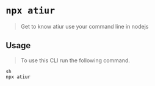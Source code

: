 # `npx atiur`

> Get to know atiur use your command line in nodejs

## Usage
> To use this CLI run the following command.

```
sh
npx atiur
```
